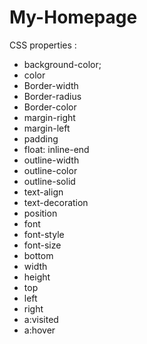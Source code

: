 # My-Homepage
CSS properties :

- background-color;
- color
- Border-width
- Border-radius 
- Border-color
- margin-right
- margin-left
- padding
- float: inline-end
- outline-width
- outline-color
- outline-solid
- text-align
- text-decoration
- position
- font
- font-style
- font-size
- bottom
- width
- height
- top
- left
- right
- a:visited
- a:hover


